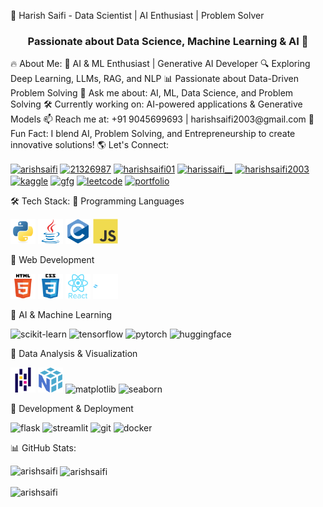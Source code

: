 🚀 Harish Saifi - Data Scientist | AI Enthusiast | Problem Solver
<h3 align="center">Passionate about Data Science, Machine Learning & AI 🚀</h3>
🔥 About Me:
🤖 AI & ML Enthusiast | Generative AI Developer
🔍 Exploring Deep Learning, LLMs, RAG, and NLP
📊 Passionate about Data-Driven Problem Solving
💬 Ask me about: AI, ML, Data Science, and Problem Solving
🛠️ Currently working on: AI-powered applications & Generative Models
📫 Reach me at: +91 9045699693 | harishsaifi2003@gmail.com
🎯 Fun Fact: I blend AI, Problem Solving, and Entrepreneurship to create innovative solutions!
🌎 Let's Connect:
<p align="left"> <a href="https://linkedin.com/in/arishsaifi" target="blank"><img align="center" src="https://raw.githubusercontent.com/rahuldkjain/github-profile-readme-generator/master/src/images/icons/Social/linked-in-alt.svg" alt="arishsaifi" height="30" width="40" /></a> <a href="https://stackoverflow.com/users/21326987" target="blank"><img align="center" src="https://raw.githubusercontent.com/rahuldkjain/github-profile-readme-generator/master/src/images/icons/Social/stack-overflow.svg" alt="21326987" height="30" width="40" /></a> <a href="https://fb.com/harishsaifi01" target="blank"><img align="center" src="https://raw.githubusercontent.com/rahuldkjain/github-profile-readme-generator/master/src/images/icons/Social/facebook.svg" alt="harishsaifi01" height="30" width="40" /></a> <a href="https://instagram.com/harissaifi__" target="blank"><img align="center" src="https://raw.githubusercontent.com/rahuldkjain/github-profile-readme-generator/master/src/images/icons/Social/instagram.svg" alt="harissaifi__" height="30" width="40" /></a> <a href="https://www.hackerrank.com/harishsaifi2003" target="blank"><img align="center" src="https://raw.githubusercontent.com/rahuldkjain/github-profile-readme-generator/master/src/images/icons/Social/hackerrank.svg" alt="harishsaifi2003" height="30" width="40"/></a> <a href="https://www.kaggle.com/arishsaifi28" target="blank"><img align="center" src="https://upload.wikimedia.org/wikipedia/commons/7/7c/Kaggle_logo.png" alt="kaggle" height="30" width="40"/></a> <a href="https://www.geeksforgeeks.org/user/arishsaifi" target="blank"><img align="center" src="https://upload.wikimedia.org/wikipedia/commons/4/43/GeeksforGeeks.svg" alt="gfg" height="30" width="40"/></a> <a href="https://leetcode.com/arishsaifi" target="blank"><img align="center" src="https://upload.wikimedia.org/wikipedia/commons/1/19/LeetCode_logo_black.png" alt="leetcode" height="30" width="40"/></a> <a href="https://www.harishsaifi.netlify.app/" target="blank"><img align="center" src="https://img.icons8.com/ios-filled/50/000000/domain.png" alt="portfolio" height="30" width="40"/></a> </p>
🛠️ Tech Stack:
🔹 Programming Languages
<p align="left"> <img src="https://raw.githubusercontent.com/devicons/devicon/master/icons/python/python-original.svg" alt="python" width="40" height="40"/> <img src="https://raw.githubusercontent.com/devicons/devicon/master/icons/java/java-original.svg" alt="java" width="40" height="40"/> <img src="https://raw.githubusercontent.com/devicons/devicon/master/icons/c/c-original.svg" alt="c" width="40" height="40"/> <img src="https://raw.githubusercontent.com/devicons/devicon/master/icons/javascript/javascript-original.svg" alt="javascript" width="40" height="40"/> </p>
🔹 Web Development
<p align="left"> <img src="https://raw.githubusercontent.com/devicons/devicon/master/icons/html5/html5-original-wordmark.svg" alt="html5" width="40" height="40"/> <img src="https://raw.githubusercontent.com/devicons/devicon/master/icons/css3/css3-original-wordmark.svg" alt="css3" width="40" height="40"/> <img src="https://raw.githubusercontent.com/devicons/devicon/master/icons/react/react-original-wordmark.svg" alt="react" width="40" height="40"/> <img src="https://raw.githubusercontent.com/devicons/devicon/master/icons/tailwindcss/tailwindcss-original-wordmark.svg" alt="tailwind" width="40" height="40"/> </p>
🔹 AI & Machine Learning
<p align="left"> <img src="https://upload.wikimedia.org/wikipedia/commons/0/05/Scikit_learn_logo_small.svg" alt="scikit-learn" width="40" height="40"/> <img src="https://upload.wikimedia.org/wikipedia/commons/2/2d/Tensorflow_logo.svg" alt="tensorflow" width="40" height="40"/> <img src="https://upload.wikimedia.org/wikipedia/commons/1/10/PyTorch_logo_icon.svg" alt="pytorch" width="40" height="40"/> <img src="https://huggingface.co/front/assets/huggingface_logo-noborder.svg" alt="huggingface" width="40" height="40"/> </p>
🔹 Data Analysis & Visualization
<p align="left"> <img src="https://raw.githubusercontent.com/devicons/devicon/master/icons/pandas/pandas-original.svg" alt="pandas" width="40" height="40"/> <img src="https://raw.githubusercontent.com/devicons/devicon/master/icons/numpy/numpy-original.svg" alt="numpy" width="40" height="40"/> <img src="https://upload.wikimedia.org/wikipedia/commons/8/84/Matplotlib_icon.svg" alt="matplotlib" width="40" height="40"/> <img src="https://seaborn.pydata.org/_images/logo-mark-lightbg.svg" alt="seaborn" width="40" height="40"/> </p>
🔹 Development & Deployment
<p align="left"> <img src="https://upload.wikimedia.org/wikipedia/commons/3/3c/Flask_logo.svg" alt="flask" width="40" height="40"/> <img src="https://streamlit.io/images/brand/streamlit-mark-color.svg" alt="streamlit" width="40" height="40"/> <img src="https://www.vectorlogo.zone/logos/git-scm/git-scm-icon.svg" alt="git" width="40" height="40"/> <img src="https://upload.wikimedia.org/wikipedia/commons/4/4e/Docker_%28container_engine%29_logo.svg" alt="docker" width="40" height="40"/> </p>
📊 GitHub Stats:
<p><img align="left" src="https://github-readme-stats.vercel.app/api/top-langs?username=arishsaifi&show_icons=true&locale=en&layout=compact" alt="arishsaifi" /></p> <p>&nbsp;<img align="center" src="https://github-readme-stats.vercel.app/api?username=arishsaifi&show_icons=true&locale=en" alt="arishsaifi" /></p> <p><img align="center" src="https://github-readme-streak-stats.herokuapp.com/?user=arishsaifi&" alt="arishsaifi" /></p>